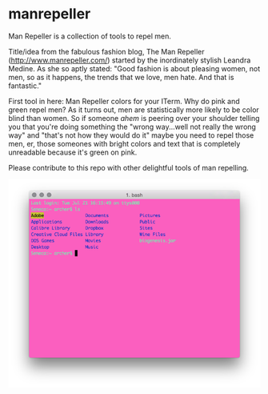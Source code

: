 # manrepeller
Man Repeller is a collection of tools to repel men.

Title/idea from the fabulous fashion blog, The Man Repeller (http://www.manrepeller.com/) started by the inordinately stylish Leandra Medine. As she so aptly stated:
"Good fashion is about pleasing women, not men, so as it happens, the trends that we love, men hate. And that is fantastic."

First tool in here: Man Repeller colors for your ITerm. Why do pink and green repel men? As it turns out, men are statistically more likely to be color blind than women. So if someone _ahem_ is peering over your shoulder telling you that you're doing something the "wrong way...well not really the wrong way" and "that's not how they would do it" maybe you need to repel those men, er, those someones with bright colors and text that is completely unreadable because it's green on pink.

Please contribute to this repo with other delightful tools of man repelling. 

![Manrepeller Seafoam Green](manrepeller_seafoamgreen.png?raw=true)